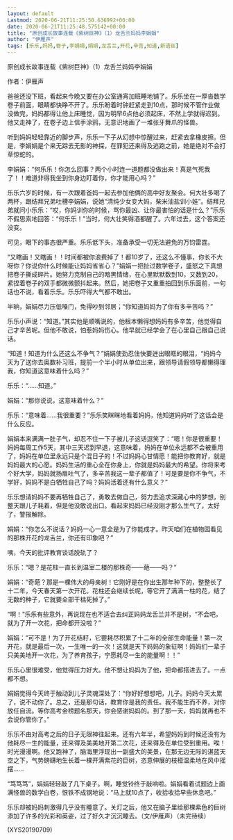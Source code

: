 ```yaml
---
layout: default
Lastmod: 2020-06-21T11:25:50.636992+00:00
date: 2020-06-21T11:25:48.575142+00:00
title: "原创成长故事连载《紫树巨神》（1）龙舌兰妈妈李娟娟"
author: "伊雁声"
tags: [乐乐,妈妈,卷子,李娟娟,娟娟,龙舌兰,开花,辛苦,知道,新语丝]
---
```


原创成长故事连载《紫树巨神》（1）龙舌兰妈妈李娟娟

作者：伊雁声

爸爸还没下班，看起来今晚又要在办公室通宵加班睡地铺了。乐乐坐在一厚沓数学卷子前面，眼睛都快睁不开了。乐乐盼着时钟赶紧走到10点，那时候不管作业做没做完，妈妈都得让他上床睡觉，因为明早6点他必须起床，不然上学就得迟到。他又走神了，在卷子边上信手涂鸦，无意识地画了一堆张牙舞爪的怪兽。

听到妈妈轻轻靠近的脚步声，乐乐一下子从幻想中惊醒过来，赶紧去拿橡皮擦。但是，李娟娟是个来无踪去无影的神探，在罪犯还来得及逃跑之前，她是绝对不会打草惊蛇的。

李娟娟：“何乐乐！你怎么回事？两个小时连一道题都没做出来！真是气死我了！！难道非得我坐到你身边盯着你，你才能用心吗？”

乐乐六岁的时候，有一次跟着爸妈一起去参加他俩的高中好友聚会。何大壮多喝了两杯，跟结拜兄弟吐槽李娟娟，说她“清纯少女变大妈，柴米油盐训小娃”。结拜兄弟就问小乐乐：“哎，你妈训你的时候，骂你最凶、让你最害怕的话是什么？”乐乐不假思索地回答：“何乐乐！”当时，何大壮笑得酒都醒了。六年过去，这个答案还没变。

可见，眼下的事态很严重。乐乐低下头，准备承受一切无法避免的万钧雷霆。

“又瞎画！又瞎画！！时间都被你浪费掉了！都10岁了，还这么不懂事，你长不大呀你？你说你什么时候能让妈妈省省心？”娟娟一把扯过数学卷子，盛怒之下真想把卷子撕成碎片。她努力克制自己的暗黑情绪，在心里默默数到10，又数到20，紧捏着卷子的双手都微微颤抖起来。然后，她把卷子又重重拍回到乐乐面前，一句话也不说，看着乐乐。乐乐吓得大气都不敢出。

半晌，娟娟尽力压低嗓门，免得吵到邻居；“你知道妈妈为了你有多辛苦吗？”

乐乐小声说：“知道。”其实他是顺嘴说的，他根本懒得想妈妈有多辛苦，他觉得自己才辛苦呢。但他不敢说，怕惹妈妈伤心。他早就已经学会了在心里自己跟自己说话。

“知道！知道为什么还这么不争气？”娟娟使劲忍住快要迸出眼眶的眼泪，“妈妈今天为了送你去奥数补习班，提前一个半小时从单位出来，跟领导请假领导都懒得理我，你知道这意味着什么吗？”

乐乐：“……知道。”

娟娟：“那你说说，这意味着什么？”

乐乐：“意味着……我很重要？”乐乐笑眯眯地看着妈妈，他知道妈妈听了这话会是什么反应。

娟娟本来满满一肚子气，却忍不住一下子被儿子这话逗笑了：“嗯！你是很重要！妈妈每周工作5天，其中三天迟到早退，这意味着，妈妈在单位永远都不会被重用了，妈妈在单位里永远只是个混日子的！不过妈妈心甘情愿！能把你教育好，就是妈妈最大的心愿。妈妈生活的重心全在你身上，你就是妈妈最大的希望。你将来考个好大学，妈妈就扬眉吐气了，多辛苦我这一辈子都值了！可是要是你不争气，不学好，妈妈不是白牺牲自己了吗？妈妈活着还有什么意义？”

乐乐想请妈妈不要再牺牲自己了，勇敢去做自己，努力去追求深藏心中的梦想，别整天跟儿子耗着，但是他没敢说出口。看起来妈妈已经没刚才那么生气了，太好了，警报解除。

娟娟：“你怎么不说话？妈妈一心一意全是为了你能成才。昨天咱们在植物园看见的那株开花的龙舌兰，你还有印象吧？”

咦，今天的批评教育谈话脱轨了？

乐乐：“嗯？是花柱一直长到温室二楼的那株奇——葩——吗？”

娟娟：“奇葩？那是一棵伟大的母亲树！它刚好是在你出生那年种下的，整整长了十二年，今天春天第一次开花。花柱还会继续长呢，等它开了满满一柱的花，结了无数的种子，它就要全部干枯死掉了。”

“啊！”乐乐有些意外，再说现在也不适合去纠正妈妈龙舌兰并不是树，“不会吧，就为了开一次花，把命都开没啦？”

娟娟：“可不是！为了开花结籽，它要耗尽积累了十二年的全部生命能量！第一次开花，就是最后一次，一生唯一的一次！这就是天下妈妈的象征啊！妈妈们一辈子只美美地开一次花，为了养育孩子，宁愿耗尽一生的能量啊！！”

乐乐心里很难受，他觉得压力好大。他不想让妈妈为了他，把命都搭进去了。一点都不想。

娟娟觉得今天终于触动到儿子灵魂深处了：“你好好想想吧，儿子。妈妈今天太累了，说不动你了。总之，还是那句话，教育你是我的责任。我不能生而不养，对你放任自流。等你高考金榜题名那天，你会感谢妈妈的。到了那一天，妈妈就再也不会说你管你了。”

乐乐不由对高考之后的日子无限神往起来。还有六年半，希望妈妈到时候还没有为他耗尽一生的能量，还来得及美美地开第二次花，还来得及在单位受到重用。唉！时光漫漫啊。他又跑神了，脑海里浮现出一副盛大的美景，在那无边无际的湛蓝天空之下，气势磅礴地生长着一棵开满紫花的巨树，恣意伸展的枝桠温柔地在风中摇摆……

“笃笃笃”，娟娟轻轻敲了几下桌子。啊，睡觉铃终于敲响啦。娟娟看着试题边上画满怪兽的数学白卷，恨铁不成钢地说：“马上就10点了，收拾收拾早些休息吧。”

乐乐却被妈妈刺激得几乎没有睡意了。关灯之后，他又在脑子里给那棵紫色的巨树添加了许多的光彩和英姿，过了好久才沉沉睡去。（文/伊雁声）（未完待续）

(XYS20190709)

